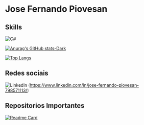 # Jose Fernando Piovesan 

## Skills 
![C#](https://img.shields.io/badge/C%23-239120?style=for-the-badge&logo=c-sharp&logoColor=white)



[![Anurag's GitHub stats-Dark](https://github-readme-stats.vercel.app/api?username=jfpiovesa&show=reviews&show_icons=true&theme=radical)](https://github.com/anuraghazra/github-readme-stats)

[![Top Langs](https://github-readme-stats.vercel.app/api/top-langs/?username=jfpiovesa&layout=compact&theme=radical)](https://github.com/anuraghazra/github-readme-stats)
## Redes sociais
![LinkedIn](https://img.shields.io/badge/LinkedIn-0077B5?style=for-the-badge&logo=linkedin&logoColor=white) (https://www.linkedin.com/in/jose-fernando-piovesan-798571113/)



## Repositorios  Importantes


[![Readme Card](https://github-readme-stats.vercel.app/api/pin/?username=jfpiovesa&repo=test_tell.me&theme=radical)](https://github.com/anuraghazra/github-readme-stats)

